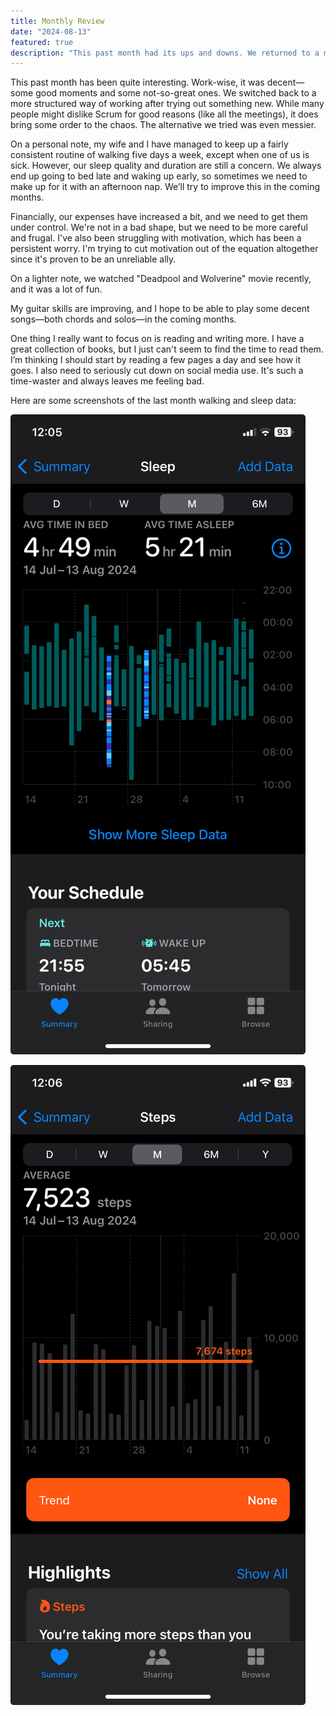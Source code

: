 ```yaml
---
title: Monthly Review
date: "2024-08-13"
featured: true
description: "This past month had its ups and downs. We returned to a more structured workflow at work, and my wife and I kept up our walking routine. We need to improve our sleep and watch our spending. I’m working on motivation, improving my guitar skills, and aiming to read more while cutting down on social media."
---
```


This past month has been quite interesting. Work-wise, it was decent—some good moments and some not-so-great ones. We switched back to a more structured way of working after trying out something new. While many people might dislike Scrum for good reasons (like all the meetings), it does bring some order to the chaos. The alternative we tried was even messier.

On a personal note, my wife and I have managed to keep up a fairly consistent routine of walking five days a week, except when one of us is sick. However, our sleep quality and duration are still a concern. We always end up going to bed late and waking up early, so sometimes we need to make up for it with an afternoon nap. We’ll try to improve this in the coming months.

Financially, our expenses have increased a bit, and we need to get them under control. We're not in a bad shape, but we need to be more careful and frugal. I've also been struggling with motivation, which has been a persistent worry. I'm trying to cut motivation out of the equation altogether since it's proven to be an unreliable ally.

On a lighter note, we watched "Deadpool and Wolverine" movie recently, and it was a lot of fun.

My guitar skills are improving, and I hope to be able to play some decent songs—both chords and solos—in the coming months.

One thing I really want to focus on is reading and writing more. I have a great collection of books, but I just can't seem to find the time to read them. I’m thinking I should start by reading a few pages a day and see how it goes. I also need to seriously cut down on social media use. It's such a time-waster and always leaves me feeling bad.

Here are some screenshots of the last month walking and sleep data:

![sleep](../../assets/IMG_103C22132295-1.jpeg)

![walk](../../assets/IMG_286BE7834BDC-1.jpeg)
